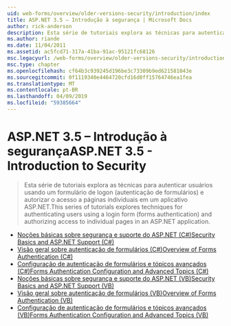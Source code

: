```yaml
---
uid: web-forms/overview/older-versions-security/introduction/index
title: ASP.NET 3.5 – Introdução à segurança | Microsoft Docs
author: rick-anderson
description: Esta série de tutoriais explora as técnicas para autenticar usuários usando um formulário de logon (autenticação de formulários) e autorizar o acesso a páginas individuais no...
ms.author: riande
ms.date: 11/04/2011
ms.assetid: ac5fcd71-317a-41ba-91ac-95121fc68126
msc.legacyurl: /web-forms/overview/older-versions-security/introduction
msc.type: chapter
ms.openlocfilehash: cf64b3c939245d196be3c73309b9ed621581043e
ms.sourcegitcommit: 0f1119340e4464720cfd16d0ff15764746ea1fea
ms.translationtype: MT
ms.contentlocale: pt-BR
ms.lasthandoff: 04/09/2019
ms.locfileid: "59385664"
---
```

# <a name="aspnet-35---introduction-to-security"></a><span data-ttu-id="e2927-103">ASP.NET 3.5 – Introdução à segurança</span><span class="sxs-lookup"><span data-stu-id="e2927-103">ASP.NET 3.5 - Introduction to Security</span></span>

> <span data-ttu-id="e2927-104">Esta série de tutoriais explora as técnicas para autenticar usuários usando um formulário de logon (autenticação de formulários) e autorizar o acesso a páginas individuais em um aplicativo ASP.NET.</span><span class="sxs-lookup"><span data-stu-id="e2927-104">This series of tutorials explores techniques for authenticating users using a login form (forms authentication) and authorizing access to individual pages in an ASP.NET application.</span></span>


- [<span data-ttu-id="e2927-105">Noções básicas sobre segurança e suporte do ASP.NET (C#)</span><span class="sxs-lookup"><span data-stu-id="e2927-105">Security Basics and ASP.NET Support (C#)</span></span>](security-basics-and-asp-net-support-cs.md)
- [<span data-ttu-id="e2927-106">Visão geral sobre autenticação de formulários (C#)</span><span class="sxs-lookup"><span data-stu-id="e2927-106">Overview of Forms Authentication (C#)</span></span>](an-overview-of-forms-authentication-cs.md)
- [<span data-ttu-id="e2927-107">Configuração de autenticação de formulários e tópicos avançados (C#)</span><span class="sxs-lookup"><span data-stu-id="e2927-107">Forms Authentication Configuration and Advanced Topics (C#)</span></span>](forms-authentication-configuration-and-advanced-topics-cs.md)
- [<span data-ttu-id="e2927-108">Noções básicas sobre segurança e suporte do ASP.NET (VB)</span><span class="sxs-lookup"><span data-stu-id="e2927-108">Security Basics and ASP.NET Support (VB)</span></span>](security-basics-and-asp-net-support-vb.md)
- [<span data-ttu-id="e2927-109">Visão geral sobre autenticação de formulários (VB)</span><span class="sxs-lookup"><span data-stu-id="e2927-109">Overview of Forms Authentication (VB)</span></span>](an-overview-of-forms-authentication-vb.md)
- [<span data-ttu-id="e2927-110">Configuração de autenticação de formulários e tópicos avançados (VB)</span><span class="sxs-lookup"><span data-stu-id="e2927-110">Forms Authentication Configuration and Advanced Topics (VB)</span></span>](forms-authentication-configuration-and-advanced-topics-vb.md)
